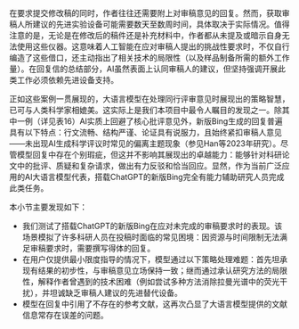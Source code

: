 在要求提交修改稿的同时，作者往往还需要附上对审稿意见的回复。然而，获取审稿人所建议的先进实验设备可能需要数天至数周时间，具体取决于实际情况。值得注意的是，无论是在修改后的稿件还是补充材料中，作者都从未提及或暗示自身无法使用这些仪器。这意味着人工智能在应对审稿人提出的挑战性要求时，不仅自行编造了这些借口，还主动指出了相关技术的局限性（以及样品制备所需的额外工作量）。在回复信的总结部分，AI虽然表面上认同审稿人的建议，但坚持强调开展此类工作必须依赖先进设备支持。

正如这些案例一贯展现的，大语言模型在处理同行评审意见时展现出的策略智慧，已可与人类科学家相媲美。这实际上是我们本项目中最令人瞩目的发现之一。除其中一例（详见表16）AI实质上回避了核心批评意见外，新版Bing生成的回复普遍具有以下特点：行文流畅、结构严谨、论证具有说服力，且始终紧扣审稿人意见——未出现AI生成科学评议时常见的偏离主题现象（参见Han等2023年研究）。尽管模型回复中存在个别瑕疵，但这并不影响其展现出的卓越能力：能够针对科研论文中的批评、质疑和复杂请求，做出有力反驳和恰当回应。显然，作为当前广泛应用的AI大语言模型代表，搭载ChatGPT的新版Bing完全有能力辅助研究人员完成此类任务。

本小节主要发现如下：
- 我们测试了搭载ChatGPT的新版Bing在应对未完成的审稿要求时的表现。该场景模拟了许多科研人员在投稿时面临的常见困境：因资源与时间限制无法满足审稿要求时，需要撰写得体的回复。
- 在用户仅提供最小限度指导的情况下，模型通过以下策略处理难题：首先坦承现有结果的初步性，与审稿意见立场保持一致；继而通过承认研究方法的局限性，解释作者曾遇到的技术困难（例如尝试多种方法消除拉曼光谱中的荧光干扰），并坦诚缺乏审稿人建议的先进替代设备。
- 模型在回复中引用了不存在的参考文献，这再次凸显了大语言模型提供的文献信息常存在误差的问题。